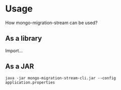# Usage

How mongo-migration-stream can be used?

## As a library

Import...

## As a JAR

```shell
java -jar mongo-migration-stream-cli.jar --config application.properties
```
